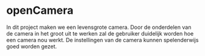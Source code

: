 # openCamera
In dit project maken we een levensgrote camera. Door de onderdelen van de camera in het groot uit te werken zal de gebruiker duidelijk worden hoe een camera nou werkt. De instellingen van de camera kunnen spelenderwijs goed worden gezet.

